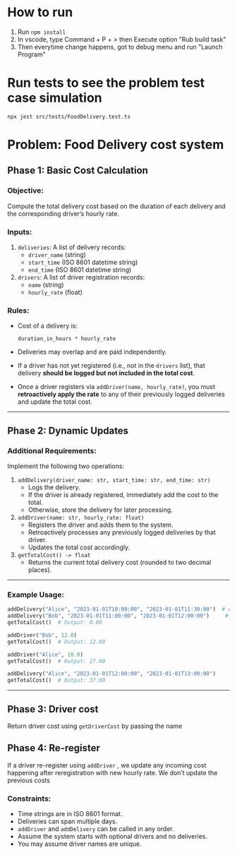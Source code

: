 How to run
===

1. Run `npm install`
2. In vscode, type Command + P + > then Execute option "Rub build task"
3. Then everytime change happens, got to debug menu and run "Launch Program"

Run tests to see the problem test case simulation
===
```
npx jest src/tests/FoodDelivery.test.ts
```

# Problem: Food Delivery cost system

## **Phase 1: Basic Cost Calculation**

### **Objective:**

Compute the total delivery cost based on the duration of each delivery and the corresponding driver’s hourly rate.

### **Inputs:**

1. `deliveries`: A list of delivery records:
    - `driver_name` (string)
    - `start_time` (ISO 8601 datetime string)
    - `end_time` (ISO 8601 datetime string)
2. `drivers`: A list of driver registration records:
    - `name` (string)
    - `hourly_rate` (float)

### **Rules:**

- Cost of a delivery is:
    
    ```
    duration_in_hours * hourly_rate
    
    ```
    
- Deliveries may overlap and are paid independently.
- If a driver has not yet registered (i.e., not in the `drivers` list), that delivery **should be logged but not included in the total cost**.
- Once a driver registers via `addDriver(name, hourly_rate)`, you must **retroactively apply the rate** to any of their previously logged deliveries and update the total cost.

---

## **Phase 2: Dynamic Updates**

### **Additional Requirements:**

Implement the following two operations:

1. `addDelivery(driver_name: str, start_time: str, end_time: str)`
    - Logs the delivery.
    - If the driver is already registered, immediately add the cost to the total.
    - Otherwise, store the delivery for later processing.
2. `addDriver(name: str, hourly_rate: float)`
    - Registers the driver and adds them to the system.
    - Retroactively processes any previously logged deliveries by that driver.
    - Updates the total cost accordingly.
3. `getTotalCost() -> float`
    - Returns the current total delivery cost (rounded to two decimal places).

---

### **Example Usage:**

```python
addDelivery("Alice", "2023-01-01T10:00:00", "2023-01-01T11:30:00")  # Alice not registered yet
addDelivery("Bob", "2023-01-01T11:00:00", "2023-01-01T12:00:00")     # Bob not registered yet
getTotalCost()  # Output: 0.00

addDriver("Bob", 12.0)
getTotalCost()  # Output: 12.00

addDriver("Alice", 10.0)
getTotalCost()  # Output: 27.00

addDelivery("Alice", "2023-01-01T12:00:00", "2023-01-01T13:00:00")
getTotalCost()  # Output: 37.00

```

---

## **Phase 3: Driver cost**

Return driver cost using `getDriverCost` by passing the name

## Phase 4: Re-register

If a driver re-register using `addDriver` , we update any incoming cost happening after reregistration with new hourly rate. We don’t update the previous costs

### **Constraints:**

- Time strings are in ISO 8601 format.
- Deliveries can span multiple days.
- `addDriver` and `addDelivery` can be called in any order.
- Assume the system starts with optional drivers and no deliveries.
- You may assume driver names are unique.